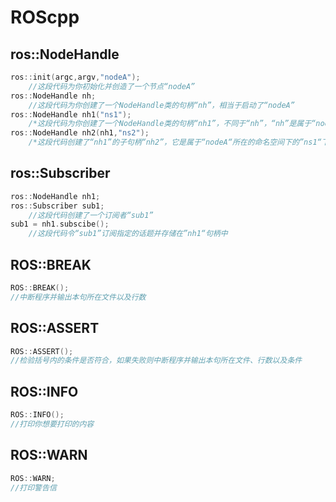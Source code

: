 # ROScpp

## ros::NodeHandle

```cpp
ros::init(argc,argv,"nodeA");
    //这段代码为你初始化并创造了一个节点“nodeA”
ros::NodeHandle nh;
    //这段代码为你创建了一个NodeHandle类的句柄“nh”，相当于启动了“nodeA”
ros::NodeHandle nh1("ns1");
    /*这段代码为你创建了一个NodeHandle类的句柄“nh1”，不同于“nh”，“nh”是属于“nodeA”所在的命名空间下的，而“nh1”是属于“nodeA”所在的命名空间下的“ns1”命名空间下的*/
ros::NodeHandle nh2(nh1,"ns2");
    /*这段代码创建了“nh1”的子句柄“nh2”，它是属于“nodeA“所在的命名空间下的”ns1“下的”ns2“命名空间下的*/
```

## ros::Subscriber

```cpp
ros::NodeHandle nh1;
ros::Subscriber sub1;
    //这段代码创建了一个订阅者“sub1”
sub1 = nh1.subscibe();
    //这段代码令“sub1”订阅指定的话题并存储在”nh1“句柄中
```

## ROS::BREAK

```cpp
ROS::BREAK();
//中断程序并输出本句所在文件以及行数
```

## ROS::ASSERT

```cpp
ROS::ASSERT();
//检验括号内的条件是否符合，如果失败则中断程序并输出本句所在文件、行数以及条件
```

## ROS::INFO

```cpp
ROS::INFO();
//打印你想要打印的内容
```

## ROS::WARN

```cpp
ROS::WARN;
//打印警告信
```

####
